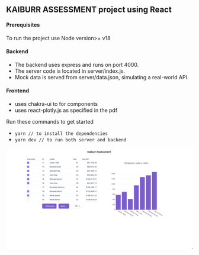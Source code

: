 ## KAIBURR ASSESSMENT project using React


#### Prerequisites
To run the project use Node version>= v18 
#### Backend
- The backend uses express and runs on port 4000.
- The server code is located in server/index.js.
- Mock data is served from server/data.json, simulating a real-world API.

#### Frontend
- uses chakra-ui to for components
- uses react-plotly.js as specified in the pdf

Run  these commands to get started
- ` yarn // to install the dependencies `
- ` yarn dev // to run both server and backend `

![image description](screenshots/screenshot.png)
